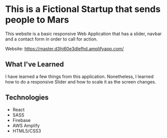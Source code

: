 # This is a Fictional Startup that sends people to Mars

This website is a basic responsive Web Application that has a slider, navbar and a contact form in order to call for action.

Website: https://master.d3hj60e3dlefhd.amplifyapp.com/

## What I've Learned

I have learned a few things from this application. Nonetheless, I learned how to do a responsive Slider and how to scale it as the screen changes.

## Technologies
- React
- SASS
- Firebase
- AWS Amplify
- HTML5/CSS3
